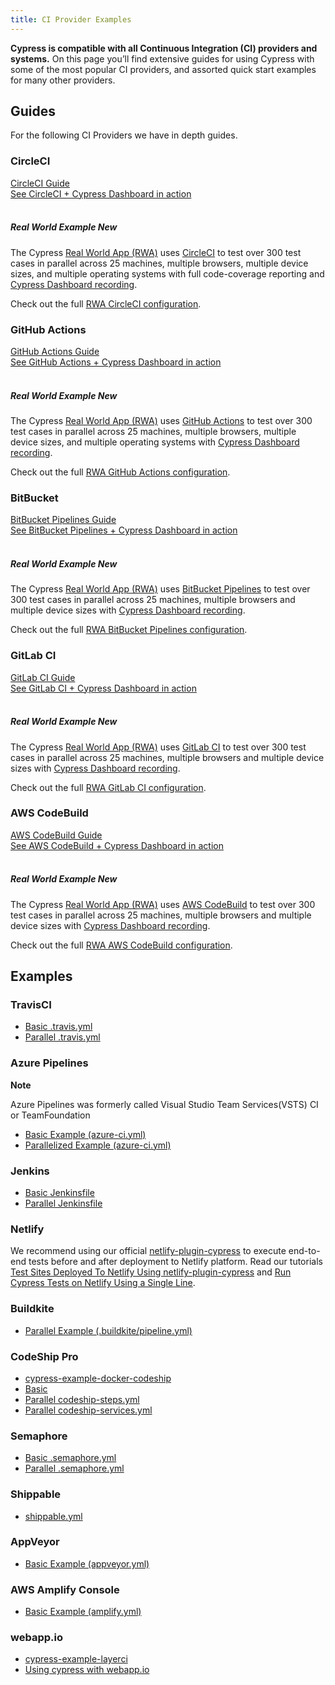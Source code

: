 ```yaml
---
title: CI Provider Examples
---
```


<Alert type="success">

<b>Cypress is compatible with all Continuous Integration (CI) providers and
systems.</b> On this page you’ll find extensive guides for using Cypress with
some of the most popular CI providers, and assorted quick start examples for
many other providers.

</Alert>

## Guides

For the following CI Providers we have in depth guides.

### CircleCI

<Icon name="book" color="gray"></Icon> [CircleCI Guide](circleci) <br />
<Icon name="external-link-alt" color="gray"></Icon>
[See CircleCI + Cypress Dashboard in action](https://dashboard.cypress.io/projects/7s5okt)
<br /> <br />

<Alert type="info">

##### <Icon name="graduation-cap"></Icon> Real World Example <Badge type="success">New</Badge>

The Cypress
[Real World App (RWA)](https://github.com/cypress-io/cypress-realworld-app) uses
[CircleCI](https://circleci.com) to test over 300 test cases in parallel across
25 machines, multiple browsers, multiple device sizes, and multiple operating
systems with full code-coverage reporting and
[Cypress Dashboard recording](https://dashboard.cypress.io/projects/7s5okt).

Check out the full <Icon name="github"></Icon>
[RWA CircleCI configuration](https://github.com/cypress-io/cypress-realworld-app/blob/develop/.circleci/config.yml).

</Alert>

### GitHub Actions

<Icon name="book" color="gray"></Icon> [GitHub Actions Guide](github-actions)
<br /> <Icon name="external-link-alt" color="gray"></Icon>
[See GitHub Actions + Cypress Dashboard in action](https://dashboard.cypress.io/projects/tpys4j)
<br /> <br />

<Alert type="info">

##### <Icon name="graduation-cap"></Icon> Real World Example <Badge type="success">New</Badge>

The Cypress
[Real World App (RWA)](https://github.com/cypress-io/cypress-realworld-app) uses
[GitHub Actions](https://github.com) to test over 300 test cases in parallel
across 25 machines, multiple browsers, multiple device sizes, and multiple
operating systems with
[Cypress Dashboard recording](https://dashboard.cypress.io/projects/tpys4j).

Check out the full <Icon name="github"></Icon>
[RWA GitHub Actions configuration](https://github.com/cypress-io/cypress-realworld-app/blob/develop/.github/workflows/main.yml).

</Alert>

### BitBucket

<Icon name="book" color="gray"></Icon>
[BitBucket Pipelines Guide](bitbucket-pipelines) <br />
<Icon name="external-link-alt" color="gray"></Icon>
[See BitBucket Pipelines + Cypress Dashboard in action](https://dashboard.cypress.io/projects/q1ovwz)
<br /> <br />

<Alert type="info">

##### <Icon name="graduation-cap"></Icon> Real World Example <Badge type="success">New</Badge>

The Cypress
[Real World App (RWA)](https://github.com/cypress-io/cypress-realworld-app) uses
[BitBucket Pipelines](https://bitbucket.org/product/features/pipelines) to test
over 300 test cases in parallel across 25 machines, multiple browsers and
multiple device sizes with
[Cypress Dashboard recording](https://dashboard.cypress.io/projects/q1ovwz).

Check out the full <Icon name="github"></Icon>
[RWA BitBucket Pipelines configuration](https://github.com/cypress-io/cypress-realworld-app/blob/develop/bitbucket-pipelines.yml).

</Alert>

### GitLab CI

<Icon name="book" color="gray"></Icon> [GitLab CI Guide](gitlab-ci) <br />
<Icon name="external-link-alt" color="gray"></Icon>
[See GitLab CI + Cypress Dashboard in action](https://dashboard.cypress.io/projects/woih1m)
<br /> <br />

<Alert type="info">

##### <Icon name="graduation-cap"></Icon> Real World Example <Badge type="success">New</Badge>

The Cypress
[Real World App (RWA)](https://github.com/cypress-io/cypress-realworld-app) uses
[GitLab CI](https://gitlab.com) to test over 300 test cases in parallel across
25 machines, multiple browsers and multiple device sizes with
[Cypress Dashboard recording](https://dashboard.cypress.io/projects/woih1m).

Check out the full <Icon name="github"></Icon>
[RWA GitLab CI configuration](https://github.com/cypress-io/cypress-realworld-app/blob/develop/gitlab-ci.yml).

</Alert>

### AWS CodeBuild

<Icon name="book" color="gray"></Icon> [AWS CodeBuild Guide](aws-codebuild)
<br /> <Icon name="external-link-alt" color="gray"></Icon>
[See AWS CodeBuild + Cypress Dashboard in action](https://dashboard.cypress.io/projects/zx15dm)
<br /> <br />

<Alert type="info">

##### <Icon name="graduation-cap"></Icon> Real World Example <Badge type="success">New</Badge>

The Cypress
[Real World App (RWA)](https://github.com/cypress-io/cypress-realworld-app) uses
[AWS CodeBuild](https://aws.amazon.com/codebuild) to test over 300 test cases in
parallel across 25 machines, multiple browsers and multiple device sizes with
[Cypress Dashboard recording](https://dashboard.cypress.io/projects/zx15dm).

Check out the full <Icon name="github"></Icon>
[RWA AWS CodeBuild configuration](https://github.com/cypress-io/cypress-realworld-app/blob/develop/buildspec.yml).

</Alert>

## Examples

### TravisCI

- [Basic .travis.yml](https://github.com/cypress-io/cypress-example-kitchensink/blob/master/basic/.travis.yml)
- [Parallel .travis.yml](https://github.com/cypress-io/cypress-example-kitchensink/blob/master/.travis.yml)

### Azure Pipelines

<Alert type="info">
<strong class="alert-header">Note</strong>

Azure Pipelines was formerly called Visual Studio Team Services(VSTS) CI or
TeamFoundation

</Alert>

- [Basic Example (azure-ci.yml)](https://github.com/cypress-io/cypress-example-kitchensink/blob/master/basic/azure-ci.yml)
- [Parallelized Example (azure-ci.yml)](https://github.com/cypress-io/cypress-example-kitchensink/blob/master/azure-ci.yml)

### Jenkins

- [Basic Jenkinsfile](https://github.com/cypress-io/cypress-example-kitchensink/blob/master/basic/Jenkinsfile)
- [Parallel Jenkinsfile](https://github.com/cypress-io/cypress-example-kitchensink/blob/master/Jenkinsfile)

### Netlify

We recommend using our official
[netlify-plugin-cypress](https://github.com/cypress-io/netlify-plugin-cypress)
to execute end-to-end tests before and after deployment to Netlify platform.
Read our tutorials
[Test Sites Deployed To Netlify Using netlify-plugin-cypress](https://glebbahmutov.com/blog/test-netlify/)
and
[Run Cypress Tests on Netlify Using a Single Line](https://cypress.io/blog/2020/03/30/run-cypress-tests-on-netlify-using-a-single-line/).

### Buildkite

- [Parallel Example (.buildkite/pipeline.yml)](https://github.com/cypress-io/cypress-example-kitchensink/blob/master/.buildkite/pipeline.yml)

### CodeShip Pro

- [cypress-example-docker-codeship](https://github.com/cypress-io/cypress-example-docker-codeship)
- [Basic](https://github.com/cypress-io/cypress-example-kitchensink/tree/master/basic/codeship-pro)
- [Parallel codeship-steps.yml](https://github.com/cypress-io/cypress-example-kitchensink/tree/master/codeship-steps.yml)
- [Parallel codeship-services.yml](https://github.com/cypress-io/cypress-example-kitchensink/tree/master/codeship-services.yml)

### Semaphore

- [Basic .semaphore.yml](https://github.com/cypress-io/cypress-example-kitchensink/blob/master/basic/.semaphore.yml)
- [Parallel .semaphore.yml](https://github.com/cypress-io/cypress-example-kitchensink/blob/master/.semaphore/semaphore.yml)

### Shippable

- [shippable.yml](https://github.com/cypress-io/cypress-example-kitchensink/blob/master/shippable.yml)

### AppVeyor

- [Basic Example (appveyor.yml)](https://github.com/cypress-io/cypress-example-kitchensink/blob/master/appveyor.yml)

### AWS Amplify Console

- [Basic Example (amplify.yml)](https://github.com/cypress-io/cypress-example-kitchensink/blob/master/amplify.yml)

### webapp.io

- [cypress-example-layerci](https://github.com/bahmutov/cypress-example-layerci)
- [Using cypress with webapp.io](https://webapp.io/docs/integrations/cypress)
